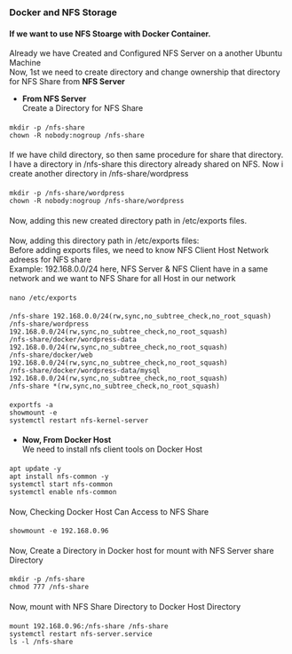### Docker and NFS Storage
#### If we want to use NFS Stoarge with Docker Container.<br>
Already we have Created and Configured NFS Server on a another Ubuntu Machine <br>
Now, 1st we need to create directory and change ownership that directory for NFS Share from <b>NFS Server</b>
- <b>From NFS Server</b></br>
Create a Directory for NFS Share
####
    mkdir -p /nfs-share
    chown -R nobody:nogroup /nfs-share
####
If we have child directory, so then same procedure for share that directory. </br>
I have a directory in /nfs-share this directory already shared on NFS. Now i create another directory in /nfs-share/wordpress
####
    mkdir -p /nfs-share/wordpress
    chown -R nobody:nogroup /nfs-share/wordpress
####
Now, adding this new created directory path in /etc/exports files.
####
Now, adding this directory path in /etc/exports files:<br>
Before adding exports files, we need to know NFS Client Host Network adreess for NFS share <br>
Example: 192.168.0.0/24 here, NFS Server & NFS Client have in a same network and we want to NFS Share for all Host in our network 
####
    nano /etc/exports
####
    /nfs-share 192.168.0.0/24(rw,sync,no_subtree_check,no_root_squash)
    /nfs-share/wordpress 192.168.0.0/24(rw,sync,no_subtree_check,no_root_squash)
    /nfs-share/docker/wordpress-data 192.168.0.0/24(rw,sync,no_subtree_check,no_root_squash)
    /nfs-share/docker/web 192.168.0.0/24(rw,sync,no_subtree_check,no_root_squash)
    /nfs-share/docker/wordpress-data/mysql 192.168.0.0/24(rw,sync,no_subtree_check,no_root_squash)
    /nfs-share *(rw,sync,no_subtree_check,no_root_squash)
    
####
    exportfs -a
    showmount -e
    systemctl restart nfs-kernel-server
####
- <b>Now, From Docker Host</b></br>
We need to install nfs client tools on Docker Host
####
    apt update -y
    apt install nfs-common -y
    systemctl start nfs-common
    systemctl enable nfs-common
####
Now, Checking Docker Host Can Access to NFS Share
####
    showmount -e 192.168.0.96
####
Now, Create a Directory in Docker host for mount with NFS Server share Directory
####
    mkdir -p /nfs-share
    chmod 777 /nfs-share
####
Now, mount with NFS Share Directory to Docker Host Directory
####
    mount 192.168.0.96:/nfs-share /nfs-share
    systemctl restart nfs-server.service
    ls -l /nfs-share
    
